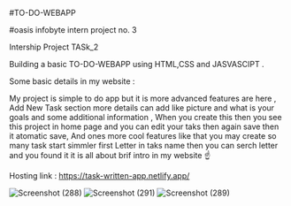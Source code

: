 #TO-DO-WEBAPP

#oasis infobyte intern project no. 3

Intership Project TASk_2

Building a basic TO-DO-WEBAPP using HTML,CSS and JASVASCIPT .

Some basic details in my website :

My project is simple to do app but it is more advanced features are here ,
Add New Task section more details can add like picture and what is your goals and some additional information ,
When you create this then you see this project in home page and you can edit your taks then again save then it atomatic save,
And ones more cool features like that you may create so many task start simmler first Letter in taks name then you can serch letter and you found it 
it is all about brif intro in my website ☝️

Hosting link : https://task-written-app.netlify.app/


![Screenshot (288)](https://user-images.githubusercontent.com/105142693/210342119-5d848714-38fc-455c-b2a1-7adc2acf1881.png)
![Screenshot (291)](https://user-images.githubusercontent.com/105142693/210342455-f3a50713-e06f-4071-8582-a0cc21ce61c3.png)
![Screenshot (289)](https://user-images.githubusercontent.com/105142693/210342125-17344a70-6ff0-4396-ae98-1883a1deae1d.png)
